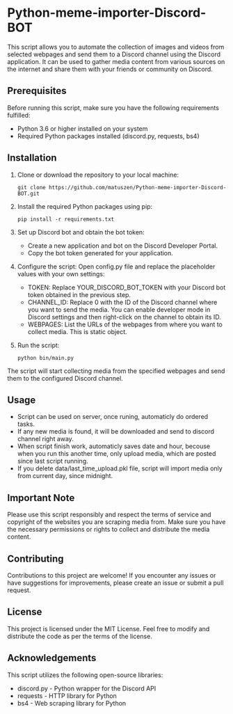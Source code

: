 # Python-meme-importer-Discord-BOT

This script allows you to automate the collection of images and videos from selected webpages and send them to a Discord channel using the Discord application. It can be used to gather media content from various sources on the internet and share them with your friends or community on Discord.

## Prerequisites

Before running this script, make sure you have the following requirements fulfilled:

- Python 3.6 or higher installed on your system
- Required Python packages installed (discord.py, requests, bs4)

## Installation

1. Clone or download the repository to your local machine:

   ```shell
   git clone https://github.com/matuszen/Python-meme-importer-Discord-BOT.git
   ```

2. Install the required Python packages using pip:

   ```shell
   pip install -r requirements.txt
   ```

3. Set up Discord bot and obtain the bot token:

   - Create a new application and bot on the Discord Developer Portal.
   - Copy the bot token generated for your application.

4. Configure the script:
   Open config.py file and replace the placeholder values with your own settings:

   - TOKEN: Replace YOUR_DISCORD_BOT_TOKEN with your Discord bot token obtained in the previous step.
   - CHANNEL_ID: Replace 0 with the ID of the Discord channel where you want to send the media. You can enable developer mode in Discord settings and then right-click on the channel to obtain its ID.
   - WEBPAGES: List the URLs of the webpages from where you want to collect media. This is static object.

5. Run the script:

   ```shell
   python bin/main.py
   ```

The script will start collecting media from the specified webpages and send them to the configured Discord channel.

## Usage

- Script can be used on server, once runing, automaticly do ordered tasks.
- If any new media is found, it will be downloaded and send to discord channel right away.
- When script finish work, automaticly saves date and hour, becouse when you run this another time, only upload media, which are posted since last script running.
- If you delete data/last_time_upload.pkl file, script will import media only from current day, since midnight.

## Important Note

Please use this script responsibly and respect the terms of service and copyright of the websites you are scraping media from. Make sure you have the necessary permissions or rights to collect and distribute the media content.

## Contributing

Contributions to this project are welcome! If you encounter any issues or have suggestions for improvements, please create an issue or submit a pull request.

## License

This project is licensed under the MIT License. Feel free to modify and distribute the code as per the terms of the license.

## Acknowledgements

This script utilizes the following open-source libraries:

- discord.py - Python wrapper for the Discord API
- requests - HTTP library for Python
- bs4 - Web scraping library for Python
